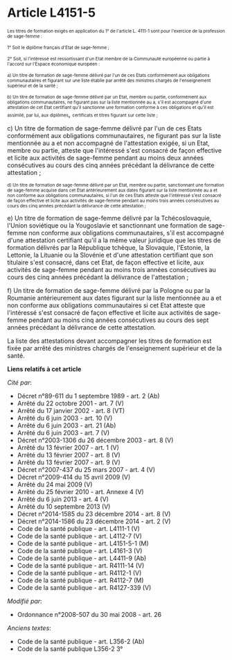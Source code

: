 # Article L4151-5

<font size="1">Les titres de formation exigés en application du 1° de l'article L. 4111-1 sont pour l'exercice de la
profession de sage-femme : </font>

<font size="1">1° Soit le diplôme français d'Etat de sage-femme ; </font>

<font size="1">2° Soit, si l'intéressé est ressortissant d'un Etat membre de la Communauté européenne ou partie à l'accord
sur l'Espace économique européen : </font>

<font size="1">a) Un titre de formation de sage-femme délivré par l'un de ces Etats conformément aux obligations
communautaires et figurant sur une liste établie par arrêté des ministres chargés de l'enseignement supérieur et de la
santé ; </font>

<font size="3">
    <font size="1">b) Un titre de formation de sage-femme délivré par un Etat, membre ou partie, conformément aux obligations
communautaires, ne figurant pas sur la liste mentionnée au a, s'il est accompagné d'une attestation de cet Etat certifiant
qu'il sanctionne une formation conforme à ces obligations et qu'il est assimilé, par lui, aux diplômes</font>, </font>
  <font size="1">certificats et titres figurant sur cette liste ; </font>

c) Un titre de formation de sage-femme délivré par l'un de ces Etats conformément aux obligations communautaires, ne figurant
pas sur la liste mentionnée au a et non accompagné de l'attestation exigée, si un Etat, membre ou partie, atteste que
l'intéressé s'est consacré de façon effective et licite aux activités de sage-femme pendant au moins deux années consécutives
au cours des cinq années précédant la délivrance de cette attestation ; 

<font size="1">d) Un titre de formation de sage-femme délivré par un Etat, membre ou partie, sanctionnant une formation de
sage-femme acquise dans cet Etat antérieurement aux dates figurant sur la liste mentionnée au a et non conforme aux
obligations communautaires, si l'un de ces Etats atteste que l'intéressé s'est consacré de façon effective et licite aux
activités de sage-femme pendant au moins trois années consécutives au cours des cinq années précédant la délivrance de cette
attestation ; </font>

e) Un titre de formation de sage-femme délivré par la Tchécoslovaquie, l'Union soviétique ou la Yougoslavie et sanctionnant
une formation de sage-femme non conforme aux obligations communautaires, s'il est accompagné d'une attestation certifiant
qu'il a la même valeur juridique que les titres de formation délivrés par la République tchèque, la Slovaquie, l'Estonie, la
Lettonie, la Lituanie ou la Slovénie et d'une attestation certifiant que son titulaire s'est consacré, dans cet Etat, de
façon effective et licite, aux activités de sage-femme pendant au moins trois années consécutives au cours des cinq années
précédant la délivrance de l'attestation ; 

f) Un titre de formation de sage-femme délivré par la Pologne ou par la Roumanie antérieurement aux dates figurant sur la
liste mentionnée au a et non conforme aux obligations communautaires si cet Etat atteste que l'intéressé s'est consacré de
façon effective et licite aux activités de sage-femme pendant au moins cinq années consécutives au cours des sept années
précédant la délivrance de cette attestation. 

La liste des attestations devant accompagner les titres de formation est fixée par arrêté des ministres chargés de
l'enseignement supérieur et de la santé.

**Liens relatifs à cet article**

_Cité par_:

  - Décret n°89-611 du 1 septembre 1989 - art. 2 (Ab)
  - Arrêté du 22 octobre 2001 - art. 7 (V)
  - Arrêté du 17 janvier 2002 - art. 8 (VT)
  - Arrêté du 6 juin 2003 - art. 10 (V)
  - Arrêté du 6 juin 2003 - art. 21 (Ab)
  - Arrêté du 6 juin 2003 - art. 7 (V)
  - Décret n°2003-1306 du 26 décembre 2003 - art. 8 (V)
  - Arrêté du 13 février 2007 - art. 1 (V)
  - Arrêté du 13 février 2007 - art. 8 (V)
  - Arrêté du 13 février 2007 - art. 9 (V)
  - Décret n°2007-437 du 25 mars 2007 - art. 4 (V)
  - Décret n°2009-414 du 15 avril 2009 (V)
  - Arrêté du 24 mai 2009 (V)
  - Arrêté du 25 février 2010 - art. Annexe 4 (V)
  - Arrêté du 6 juin 2013 - art. 4 (V)
  - Arrêté du 10 septembre 2013 (V)
  - Décret n°2014-1585 du 23 décembre 2014 - art. 8 (V)
  - Décret n°2014-1586 du 23 décembre 2014 - art. 2 (V)
  - Code de la santé publique - art. L4111-1 (V)
  - Code de la santé publique - art. L4112-7 (V)
  - Code de la santé publique - art. L4151-5-1 (M)
  - Code de la santé publique - art. L4161-3 (V)
  - Code de la santé publique - art. L4411-9 (Ab)
  - Code de la santé publique - art. R4111-14 (V)
  - Code de la santé publique - art. R4112-1 (V)
  - Code de la santé publique - art. R4112-7 (M)
  - Code de la santé publique - art. R4127-339 (V)

_Modifié par_:

  - Ordonnance n°2008-507 du 30 mai 2008 - art. 26

_Anciens textes_:

  - Code de la santé publique - art. L356-2 (Ab)
  - Code de la santé publique L356-2 3°
